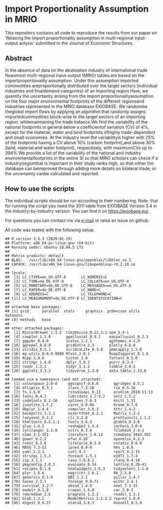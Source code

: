 
# Import Proportionality Assumption in MRIO

<!-- badges: start -->

<!-- badges: end -->

This repository contains all code to reproduce the results from our
paper on ‘Relaxing the import proportionality assumption in
multi-regional input-output anlysis’ submitted to the Journal of
Economic Structures.

## Abstract

In the absence of data on the destination industry of international
trade flowsmost multi-regional input-output (MRIO) tables are based on
the importproportionality assumption. Under this assumption imported
commodities areproportionally distributed over the target sectors
(individual industries and finaldemand categories) of an importing
region.Here, we quantify the uncertainty arising from the import
proportionalityassumption on the four major environmental footprints of
the different regionsand industries represented in the MRIO database
EXIOBASE. We randomise theglobal import flows by applying an algorithm
that randomly assigns importedcommodities block-wise to the target
sectors of an importing region, whilemaintaining the trade balance.We
find the variability of the national footprints in general below a
coefficientof variation (CV) of 4%, except for the material, water and
land footprints ofhighly trade-dependent and small economies. At the
industry level the variabilityis higher with 25% of the footprints
having a CV above 10% (carbon footprint),and above 30% (land, material
and water footprint), respectively, with maximumCVs up to 394%.We
provide a list of the variability of the national and industry
environmentalfootprints in the online SI so that MRIO scholars can check
if a industry/regionthat is important in their study ranks high, so that
either the database can beimproved through adding more details on
bilateral trade, or the uncertainty canbe calculated and reported.

## How to use the scripts

The individual scripts should be run according to their numbering. Note,
that for running the script you need the 2011 table from EXIOBASE
Version 3.4 in the industry-by-industry version. You can find it on
<https://exiobase.eu/>.

For questions you can contact me via [e-mail](mailto:s.pedro@gmx.de) or
raise an issue on github.

All code was tested with the following setup:

    ## R version 3.6.3 (2020-02-29)
    ## Platform: x86_64-pc-linux-gnu (64-bit)
    ## Running under: Ubuntu 18.04.5 LTS
    ## 
    ## Matrix products: default
    ## BLAS:   /usr/lib/x86_64-linux-gnu/openblas/libblas.so.3
    ## LAPACK: /usr/lib/x86_64-linux-gnu/libopenblasp-r0.2.20.so
    ## 
    ## locale:
    ##  [1] LC_CTYPE=en_US.UTF-8       LC_NUMERIC=C              
    ##  [3] LC_TIME=de_DE.UTF-8        LC_COLLATE=en_US.UTF-8    
    ##  [5] LC_MONETARY=de_DE.UTF-8    LC_MESSAGES=en_US.UTF-8   
    ##  [7] LC_PAPER=de_DE.UTF-8       LC_NAME=C                 
    ##  [9] LC_ADDRESS=C               LC_TELEPHONE=C            
    ## [11] LC_MEASUREMENT=de_DE.UTF-8 LC_IDENTIFICATION=C       
    ## 
    ## attached base packages:
    ## [1] grid      parallel  stats     graphics  grDevices utils     datasets 
    ## [8] methods   base     
    ## 
    ## other attached packages:
    ##  [1] RColorBrewer_1.1-2  tikzDevice_0.12.3.1 ape_5.4-1          
    ##  [4] cowplot_1.1.0       ggalluvial_0.9.1    easyalluvial_0.2.3 
    ##  [7] ggpubr_0.4.0        scales_1.1.1        ggthemes_4.1.0     
    ## [10] ggrepel_0.8.0       gridExtra_2.3       plotly_4.8.0       
    ## [13] viridis_0.5.1       viridisLite_0.3.0   pbmcapply_1.5.0    
    ## [16] my.utils_0.0.0.9000 Rfast_2.0.1         RcppZiggurat_0.1.6 
    ## [19] Rcpp_1.0.6          tictoc_1.0          forcats_0.5.0      
    ## [22] stringr_1.4.0       dplyr_1.0.2         purrr_0.3.4        
    ## [25] readr_1.3.1         tidyr_1.1.2         tibble_3.0.5       
    ## [28] ggplot2_3.3.2       tidyverse_1.3.0     data.table_1.13.6  
    ## 
    ## loaded via a namespace (and not attached):
    ##  [1] colorspace_2.0-0     ggsignif_0.6.0       ggridges_0.5.1      
    ##  [4] ellipsis_0.3.1       class_7.3-18         rio_0.5.16          
    ##  [7] fs_1.5.0             rstudioapi_0.13      prodlim_2019.11.13  
    ## [10] fansi_0.4.2          lubridate_1.7.9.2    xml2_1.3.2          
    ## [13] codetools_0.2-18     splines_3.6.3        knitr_1.31          
    ## [16] jsonlite_1.7.2       caret_6.0-84         broom_0.7.0         
    ## [19] dbplyr_1.4.4         compiler_3.6.3       httr_1.4.2          
    ## [22] backports_1.2.1      assertthat_0.2.1     Matrix_1.3-2        
    ## [25] lazyeval_0.2.2       cli_2.2.0            prettyunits_1.1.1   
    ## [28] htmltools_0.5.1.1    tools_3.6.3          gtable_0.3.0        
    ## [31] glue_1.4.2           reshape2_1.4.4       carData_3.0-4       
    ## [34] cellranger_1.1.0     vctrs_0.3.6          filehash_2.4-2      
    ## [37] nlme_3.1-151         iterators_1.0.13     timeDate_3043.102   
    ## [40] gower_0.2.2          xfun_0.20            openxlsx_4.2.3      
    ## [43] rvest_0.3.6          lifecycle_0.2.0      rstatix_0.6.0       
    ## [46] MASS_7.3-53          ipred_0.9-9          hms_1.0.0           
    ## [49] yaml_2.2.1           curl_4.3             rpart_4.1-15        
    ## [52] stringi_1.5.3        foreach_1.5.1        e1071_1.7-4         
    ## [55] zip_2.1.1            lava_1.6.8.1         rlang_0.4.10        
    ## [58] pkgconfig_2.0.3      evaluate_0.14        lattice_0.20-41     
    ## [61] recipes_0.1.6        htmlwidgets_1.5.3    tidyselect_1.1.0    
    ## [64] plyr_1.8.6           magrittr_2.0.1       R6_2.5.0            
    ## [67] generics_0.1.0       DBI_1.1.1            pillar_1.4.7        
    ## [70] haven_2.3.1          foreign_0.8-71       withr_2.4.1         
    ## [73] survival_3.2-7       abind_1.4-5          nnet_7.3-15         
    ## [76] modelr_0.1.8         crayon_1.4.0         car_3.0-2           
    ## [79] rmarkdown_2.6        progress_1.2.2       readxl_1.3.1        
    ## [82] blob_1.2.1           ModelMetrics_1.2.2.2 reprex_1.0.0        
    ## [85] digest_0.6.27        stats4_3.6.3         munsell_0.5.0
